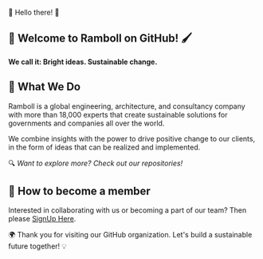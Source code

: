 🌈 Hello there! 🌟

## 🎨 Welcome to Ramboll on GitHub! 🖌️
**We call it: Bright ideas. Sustainable change.**

## 🚀 What We Do
Ramboll is a global engineering, architecture, and consultancy company with more than 18,000 experts that create sustainable solutions for governments and companies all over the world.

We combine insights with the power to drive positive change to our clients, in the form of ideas that can be realized and implemented.

🔍 _Want to explore more? Check out our repositories!_

## 🤝 How to become a member
Interested in collaborating with us or becoming a part of our team? Then please [SignUp Here](https://github.com/signup?ref_cta=Sign+up&ref_loc=header+logged+out&ref_page=%2F&source=header-home).

🌍 Thank you for visiting our GitHub organization. Let's build a sustainable future together! 💡
